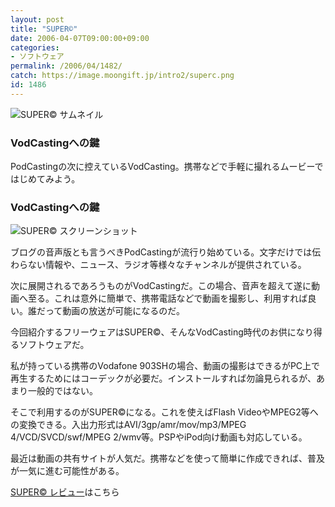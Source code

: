 ```yaml
---
layout: post
title: "SUPER©"
date: 2006-04-07T09:00:00+09:00
categories:
- ソフトウェア
permalink: /2006/04/1482/
catch: https://image.moongift.jp/intro2/superc.png
id: 1486
---
```

 ![SUPER© サムネイル](https://image.moongift.jp/intro2/superc.t.png "SUPER© サムネイル")
  

### VodCastingへの鍵
  
PodCastingの次に控えているVodCasting。携帯などで手軽に撮れるムービーではじめてみよう。  
<!--more-->  

### VodCastingへの鍵
  

![SUPER© スクリーンショット](https://image.moongift.jp/intro2/superc.png "SUPER© スクリーンショット")

  

ブログの音声版とも言うべきPodCastingが流行り始めている。文字だけでは伝わらない情報や、ニュース、ラジオ等様々なチャンネルが提供されている。

  

次に展開されるであろうものがVodCastingだ。この場合、音声を超えて遂に動画へ至る。これは意外に簡単で、携帯電話などで動画を撮影し、利用すれば良い。誰だって動画の放送が可能になるのだ。

  

今回紹介するフリーウェアはSUPER©、そんなVodCasting時代のお供になり得るソフトウェアだ。

  

私が持っている携帯のVodafone 903SHの場合、動画の撮影はできるがPC上で再生するためにはコーデックが必要だ。インストールすれば勿論見られるが、あまり一般的ではない。

  

そこで利用するのがSUPER©になる。これを使えばFlash VideoやMPEG2等への変換できる。入出力形式はAVI/3gp/amr/mov/mp3/MPEG 4/VCD/SVCD/swf/MPEG 2/wmv等。PSPやiPod向け動画も対応している。

  

最近は動画の共有サイトが人気だ。携帯などを使って簡単に作成できれば、普及が一気に進む可能性がある。

  

[SUPER© レビュー](http://fw.moongift.jp/review/i-1486.html)はこちら

